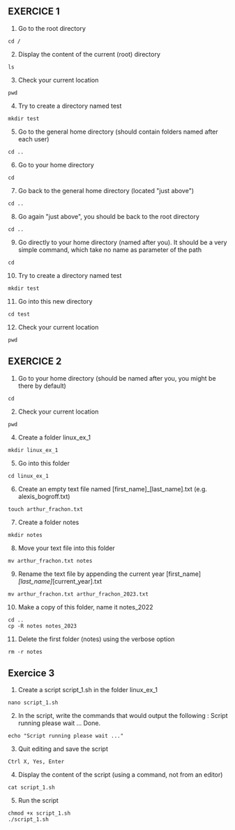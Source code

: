 ## EXERCICE 1

1. Go to the root directory
```
cd /
```
2. Display the content of the current (root) directory
```
ls
```
3. Check your current location
```
pwd
```
4. Try to create a directory named test
```
mkdir test
```
5. Go to the general home directory (should contain folders named after
each user)
```
cd ..
```
6. Go to your home directory
```
cd 
```
7. Go back to the general home directory (located "just above")
```
cd ..
```
8. Go again "just above", you should be back to the root directory
```
cd ..
```
9. Go directly to your home directory (named after you). It should be a
very simple command, which take no name as parameter of the path
```
cd 
```
10. Try to create a directory named test
```
mkdir test
```
11. Go into this new directory
```
cd test
```
12. Check your current location
```
pwd
```

## EXERCICE 2

1. Go to your home directory (should be named after you, you might be
there by default)
```
cd
```
2. Check your current location
```
pwd
```
4. Create a folder linux_ex_1
```
mkdir linux_ex_1
```
5. Go into this folder
```
cd linux_ex_1
```
6. Create an empty text file named [first_name]_[last_name].txt (e.g. alexis_bogroff.txt)
```
touch arthur_frachon.txt
```
7. Create a folder notes
```
mkdir notes
```
8. Move your text file into this folder
```
mv arthur_frachon.txt notes 
```
9. Rename the text file by appending the current year [first_name]_[last_name]_[current_year].txt
```
mv arthur_frachon.txt arthur_frachon_2023.txt
```
10. Make a copy of this folder, name it notes_2022
```
cd ..
cp -R notes notes_2023
```
11. Delete the first folder (notes) using the verbose option
```
rm -r notes
```


## Exercice 3

1. Create a script script_1.sh in the folder linux_ex_1
```
nano script_1.sh
```
2. In the script, write the commands that would output the following :
Script running please wait ...
Done.
```
echo "Script running please wait ..."
```
3. Quit editing and save the script
```
Ctrl X, Yes, Enter
```
4. Display the content of the script (using a command, not from an editor)
```
cat script_1.sh
```
5. Run the script
```
chmod +x script_1.sh
./script_1.sh
```
